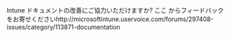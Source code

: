 <Token xmlns:xlink="http://www.w3.org/1999/xlink">Intune ドキュメントの改善にご協力いただけますか? <externalLink>
              <linkText>ここ</linkText>
              <linkUri>からフィードバックをお寄せくださいhttp://microsoftintune.uservoice.com/forums/297408-issues/category/113871-documentation</linkUri>
       </externalLink>
</Token>


<!--HONumber=Jun16_HO4-->


